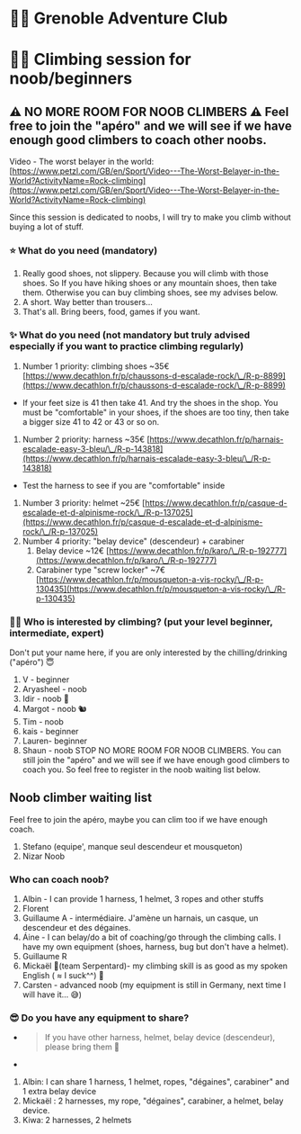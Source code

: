 
# 🧗‍♂️ Grenoble Adventure Club

# 🧗‍♀️ Climbing session for noob/beginners

## ⚠️ NO MORE ROOM FOR NOOB CLIMBERS ⚠️ Feel free to join the "apéro" and we will see if we have enough good climbers to coach other noobs.



Video - The worst belayer in the world: [https://www.petzl.com/GB/en/Sport/Video---The-Worst-Belayer-in-the-World?ActivityName=Rock-climbing](https://www.petzl.com/GB/en/Sport/Video---The-Worst-Belayer-in-the-World?ActivityName=Rock-climbing)



Since this session is dedicated to noobs, I will try to make you climb without buying a lot of stuff.



### ⭐ What do you need (mandatory)

   1. Really good shoes, not slippery. Because you will climb with those shoes. So If you have hiking shoes or any mountain shoes, then take them. Otherwise you can buy climbing shoes, see my advises below.
   1. A short. Way better than trousers...
   1. That's all. Bring beers, food, games if you want.


### ✨ What do you need (not mandatory but truly advised especially if you want to practice climbing regularly)

   1. Number 1 priority: climbing shoes ~35€ [https://www.decathlon.fr/p/chaussons-d-escalade-rock/\_/R-p-8899](https://www.decathlon.fr/p/chaussons-d-escalade-rock/\_/R-p-8899)
   * If your feet size is 41 then take 41. And try the shoes in the shop. You must be "comfortable" in your shoes, if the shoes are too tiny, then take a bigger size 41 to 42 or 43 or so on.
   1. Number 2 priority: harness ~35€ [https://www.decathlon.fr/p/harnais-escalade-easy-3-bleu/\_/R-p-143818](https://www.decathlon.fr/p/harnais-escalade-easy-3-bleu/\_/R-p-143818)
   * Test the harness to see if you are "comfortable" inside
   1. Number 3 priority: helmet ~25€ [https://www.decathlon.fr/p/casque-d-escalade-et-d-alpinisme-rock/\_/R-p-137025](https://www.decathlon.fr/p/casque-d-escalade-et-d-alpinisme-rock/\_/R-p-137025)
   1. Number 4 priority: "belay device" (descendeur) + carabiner 
       1. Belay device ~12€ [https://www.decathlon.fr/p/karo/\_/R-p-192777](https://www.decathlon.fr/p/karo/\_/R-p-192777)
       1. Carabiner type "screw locker" ~7€ [https://www.decathlon.fr/p/mousqueton-a-vis-rocky/\_/R-p-130435](https://www.decathlon.fr/p/mousqueton-a-vis-rocky/\_/R-p-130435)


### 🙆‍♂️ Who is interested by climbing? (put your level beginner, intermediate, expert)

Don't put your name here, if you are only interested by the chilling/drinking ("apéro") 😇

   1. V - beginner
   1. Aryasheel - noob
   1. Idir - noob 🦥
   1. Margot - noob 🐿️
   1. Tim - noob
   1. kais - beginner
   1. Lauren- beginner
   1. Shaun - noob
STOP NO MORE ROOM FOR NOOB CLIMBERS. You can still join the "apéro" and we will see if we have enough good climbers to coach you. So feel free to register in the noob waiting list below.



## Noob climber waiting list

Feel free to join the apéro, maybe you can clim too if we have enough coach.

   1. Stefano (equipe', manque seul descendeur et mousqueton)
   1. Nizar Noob


### Who can coach noob?

   1. Albin -  I can provide 1 harness, 1 helmet, 3 ropes and other stuffs
   1. Florent
   1. Guillaume A - intermédiaire. J'amène un harnais, un casque, un descendeur et des dégaines.
   1. Áine - I can belay/do a bit of coaching/go through the climbing calls. I have my own equipment (shoes, harness, bug but don't have a helmet).
   1. Guillaume R
   1. Mickaël 🐍(team Serpentard)- my climbing skill is as good as my spoken English ( ≈ I suck^^) 🤣
   1. Carsten - advanced noob (my equipment is still in Germany, next time I will have it... 😅)


### 😎 Do you have any equipment to share?

   * > If you have other harness, helmet, belay device (descendeur), please bring them 🧡
   * 

   1. Albin: I can share 1 harness, 1 helmet, ropes, "dégaines", carabiner" and 1 extra belay device
   1. Mickaël :  2 harnesses, my rope, "dégaines", carabiner, a helmet, belay device.
   1. Kiwa: 2 harnesses, 2 helmets